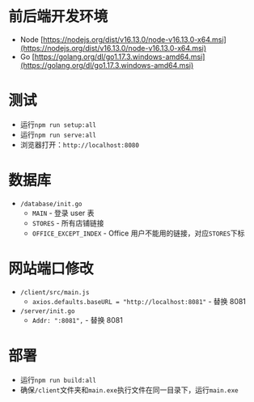 # 前后端开发环境

- Node [https://nodejs.org/dist/v16.13.0/node-v16.13.0-x64.msi](https://nodejs.org/dist/v16.13.0/node-v16.13.0-x64.msi)
- Go [https://golang.org/dl/go1.17.3.windows-amd64.msi](https://golang.org/dl/go1.17.3.windows-amd64.msi)

# 测试

- 运行`npm run setup:all`
- 运行`npm run serve:all`
- 浏览器打开：`http://localhost:8080`

# 数据库

- `/database/init.go`
  - `MAIN` - 登录 user 表
  - `STORES` - 所有店铺链接
  - `OFFICE_EXCEPT_INDEX` - Office 用户不能用的链接，对应`STORES`下标

# 网站端口修改

- `/client/src/main.js`
  - `axios.defaults.baseURL = "http://localhost:8081"` - 替换 8081
- `/server/init.go`
  - `Addr: ":8081",` - 替换 8081

# 部署

- 运行`npm run build:all`
- 确保`/client`文件夹和`main.exe`执行文件在同一目录下，运行`main.exe`

